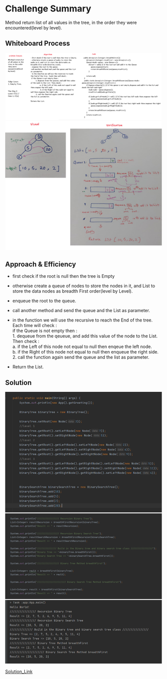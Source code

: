 # Challenge Summary
<!-- Description of the challenge -->
Method return list of all values in the tree, in the order they were encountered(level by level).  

## Whiteboard Process
<!-- Embedded whiteboard image -->
![WB1](./Image/WB1.PNG)  
![WB2](./Image/WB2.PNG)  
  
## Approach & Efficiency
<!-- What approach did you take? Why? What is the Big O space/time for this approach? -->
- first check if the root is null then the tree is Empty  
- otherwise create a queue of nodes to store the nodes in it, and List to store the data nodes as breadth First order(level by Level).   
- enqueue the root to the queue.  
- call another method and send the queue and the List as parameter.   
- in the function we will use the recursive to reach the End of the tree.  Each time will check :   
 if the Queue is not empty then :   
         1. dequeue from the qeueue, and add this value of the node to the List. Then check :  
                a. if the Left of this node not equal to null then enqeue the left node.  
                b. if the Right of this node not equal to null then enqueue the right side.  
         2. call the function again send the queue and the list as parameter.  

- Return the List.    

## Solution
<!-- Show how to run your code, and examples of it in action -->
![Tree](./Image/Tree.PNG)  
![App](./Image/AppMain.PNG)    
![AppOut](./Image/AppOutput.PNG)  

[Solution_Link](https://github.com/AlaaYlula/data-structures-and-algorithms/tree/main/Challenge%2317/breadth_first/app/src/main/java/breadth_first)
